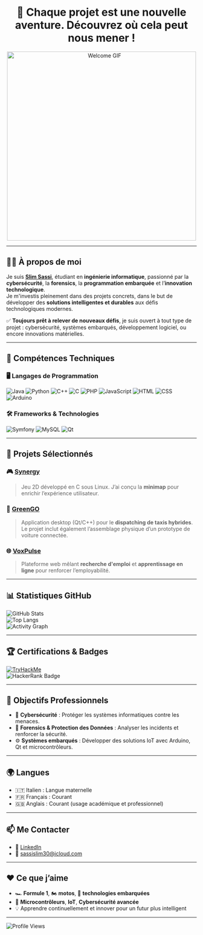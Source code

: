 <div align="center">
  <h1>🚀 Chaque projet est une nouvelle aventure. Découvrez où cela peut nous mener !</h1>
</div>

<div align="center">
  <img src="https://media3.giphy.com/media/v1.Y2lkPTc5MGI3NjExemQ5bzBmbDd0c3d0Y2pkaGp3OGhsNXhyNTNvdnZzcmFzcWh3ZGliYiZlcD12MV9pbnRlcm5hbF9naWZfYnlfaWQmY3Q9Zw/uldwB7EijTDTwKHQED/giphy.webp" alt="Welcome GIF" width="500"/>
</div>

---

## 👨‍💻 À propos de moi

Je suis **[Slim Sassi](https://github.com/Ssassi30)**, étudiant en **ingénierie informatique**, passionné par la **cybersécurité**, la **forensics**, la **programmation embarquée** et l’**innovation technologique**.  
Je m'investis pleinement dans des projets concrets, dans le but de développer des **solutions intelligentes et durables** aux défis technologiques modernes.

✅ **Toujours prêt à relever de nouveaux défis**, je suis ouvert à tout type de projet : cybersécurité, systèmes embarqués, développement logiciel, ou encore innovations matérielles.

---

## 🔧 Compétences Techniques

### 🖥️ Langages de Programmation
![Java](https://img.shields.io/badge/Java-%23ED8B00.svg?style=flat&logo=java&logoColor=white)
![Python](https://img.shields.io/badge/Python-3670A0?style=flat&logo=python&logoColor=ffdd54)
![C++](https://img.shields.io/badge/C++-00599C?style=flat&logo=c%2B%2B&logoColor=white)
![C](https://img.shields.io/badge/C-%2300599C.svg?style=flat&logo=c&logoColor=white)
![PHP](https://img.shields.io/badge/PHP-777BB4?style=flat&logo=php&logoColor=white)
![JavaScript](https://img.shields.io/badge/JavaScript-F7DF1E?style=flat&logo=javascript&logoColor=black)
![HTML](https://img.shields.io/badge/HTML-E34F26?style=flat&logo=html5&logoColor=white)
![CSS](https://img.shields.io/badge/CSS-1572B6?style=flat&logo=css3&logoColor=white)
![Arduino](https://img.shields.io/badge/Arduino-00979D?style=flat&logo=arduino&logoColor=white)

### 🛠️ Frameworks & Technologies
![Symfony](https://img.shields.io/badge/Symfony-%23000000.svg?style=flat&logo=symfony&logoColor=white)
![MySQL](https://img.shields.io/badge/MySQL-%2300f.svg?style=flat&logo=mysql&logoColor=white)
![Qt](https://img.shields.io/badge/Qt-%2300736B.svg?style=flat&logo=qt&logoColor=white)

---

## 📂 Projets Sélectionnés

### 🎮 [Synergy](https://github.com/Ssassi30/SYNERGY/tree/slimsassi)  
> Jeu 2D développé en C sous Linux. J’ai conçu la **minimap** pour enrichir l’expérience utilisateur.

### 🚖 [GreenGO](https://github.com/Esprit-UP-Algo/projetcpp-2a40-smartecologicaltransport)  
> Application desktop (Qt/C++) pour le **dispatching de taxis hybrides**. Le projet inclut également l’assemblage physique d’un prototype de voiture connectée.

### 🌐 [VoxPulse](https://github.com/VoxPulse/PioPro/tree/slim/slim)  
> Plateforme web mêlant **recherche d'emploi** et **apprentissage en ligne** pour renforcer l’employabilité.

---

## 📊 Statistiques GitHub

![GitHub Stats](https://github-readme-stats.vercel.app/api?username=Ssassi30&show_icons=true&theme=radical&count_private=true)  
![Top Langs](https://github-readme-stats.vercel.app/api/top-langs/?username=Ssassi30&layout=compact&theme=radical)  
![Activity Graph](https://github-readme-activity-graph.vercel.app/graph?username=Ssassi30&theme=github)

---

## 🏆 Certifications & Badges

[![TryHackMe](https://img.shields.io/badge/TryHackMe-Completed%20Pre--Security-green)](https://tryhackme.com/p/SassiIT)  
![HackerRank Badge](https://img.shields.io/badge/HackerRank-93959%20-red)

---

## 🎯 Objectifs Professionnels

- 🔐 **Cybersécurité** : Protéger les systèmes informatiques contre les menaces.
- 🧠 **Forensics & Protection des Données** : Analyser les incidents et renforcer la sécurité.
- ⚙️ **Systèmes embarqués** : Développer des solutions IoT avec Arduino, Qt et microcontrôleurs.

---

## 🌍 Langues

- 🇮🇹 Italien : Langue maternelle  
- 🇫🇷 Français : Courant  
- 🇬🇧 Anglais : Courant (usage académique et professionnel)

---

## 📫 Me Contacter

- 💼 [LinkedIn](https://www.linkedin.com/in/slim-sassi-377660222/)
- 📧 [sassislim30@icloud.com](mailto:sassislim30@icloud.com)

---

## ❤️ Ce que j’aime

- 🏎️ **Formule 1**, 🏍️ **motos**, 🚗 **technologies embarquées**
- 🔬 **Microcontrôleurs**, **IoT**, **Cybersécurité avancée**
- 💡 Apprendre continuellement et innover pour un futur plus intelligent

---

![Profile Views](https://komarev.com/ghpvc/?username=Ssassi30)
